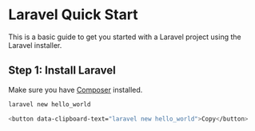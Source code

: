 # Laravel Quick Start

This is a basic guide to get you started with a Laravel project using the Laravel installer.

## Step 1: Install Laravel

Make sure you have [Composer](https://getcomposer.org/) installed.

```bash
laravel new hello_world

<button data-clipboard-text="laravel new hello_world">Copy</button>

